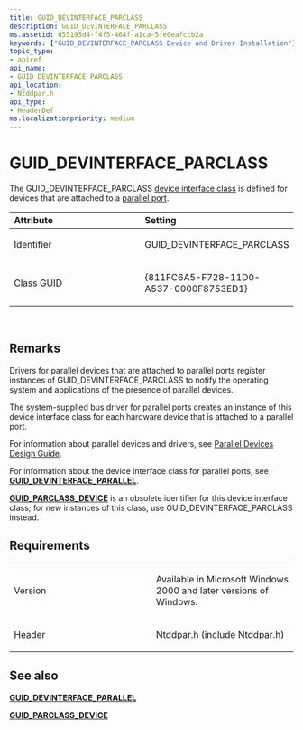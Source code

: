 ```yaml
---
title: GUID_DEVINTERFACE_PARCLASS
description: GUID_DEVINTERFACE_PARCLASS
ms.assetid: d55195d4-f4f5-464f-a1ca-5fe0eafccb2a
keywords: ["GUID_DEVINTERFACE_PARCLASS Device and Driver Installation"]
topic_type:
- apiref
api_name:
- GUID_DEVINTERFACE_PARCLASS
api_location:
- Ntddpar.h
api_type:
- HeaderDef
ms.localizationpriority: medium
---
```


# GUID_DEVINTERFACE_PARCLASS


The GUID_DEVINTERFACE_PARCLASS [device interface class](https://msdn.microsoft.com/library/windows/hardware/ff541339) is defined for devices that are attached to a [parallel port](https://msdn.microsoft.com/library/windows/hardware/ff544263).

<table>
<colgroup>
<col width="50%" />
<col width="50%" />
</colgroup>
<thead>
<tr class="header">
<th align="left">Attribute</th>
<th align="left">Setting</th>
</tr>
</thead>
<tbody>
<tr class="odd">
<td align="left"><p>Identifier</p></td>
<td align="left"><p>GUID_DEVINTERFACE_PARCLASS</p></td>
</tr>
<tr class="even">
<td align="left"><p>Class GUID</p></td>
<td align="left"><p>{811FC6A5-F728-11D0-A537-0000F8753ED1}</p></td>
</tr>
</tbody>
</table>

 

Remarks
-------

Drivers for parallel devices that are attached to parallel ports register instances of GUID_DEVINTERFACE_PARCLASS to notify the operating system and applications of the presence of parallel devices.

The system-supplied bus driver for parallel ports creates an instance of this device interface class for each hardware device that is attached to a parallel port.

For information about parallel devices and drivers, see [Parallel Devices Design Guide](https://msdn.microsoft.com/library/windows/hardware/ff544263).

For information about the device interface class for parallel ports, see [**GUID_DEVINTERFACE_PARALLEL**](guid-devinterface-parallel.md).

[**GUID_PARCLASS_DEVICE**](guid-parclass-device.md) is an obsolete identifier for this device interface class; for new instances of this class, use GUID_DEVINTERFACE_PARCLASS instead.

Requirements
------------

<table>
<colgroup>
<col width="50%" />
<col width="50%" />
</colgroup>
<tbody>
<tr class="odd">
<td align="left"><p>Version</p></td>
<td align="left"><p>Available in Microsoft Windows 2000 and later versions of Windows.</p></td>
</tr>
<tr class="even">
<td align="left"><p>Header</p></td>
<td align="left">Ntddpar.h (include Ntddpar.h)</td>
</tr>
</tbody>
</table>

## See also


[**GUID_DEVINTERFACE_PARALLEL**](guid-devinterface-parallel.md)

[**GUID_PARCLASS_DEVICE**](guid-parclass-device.md)

 

 






